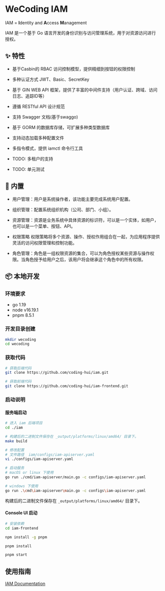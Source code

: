 # WeCoding IAM

IAM = **I**dentity and **A**ccess **M**anagement

IAM 是一个基于 Go 语言开发的身份识别与访问管理系统，用于对资源访问进行授权。

## ✨ 特性

- 基于Casbin的 RBAC 访问控制模型，提供精细到按钮的权限控制

- 多种认证方式 JWT、Basic、SecretKey

- 基于 GIN WEB API 框架，提供了丰富的中间件支持（用户认证、跨域、访问日志、追踪ID等）

- 遵循 RESTful API 设计规范

- 支持 Swagger 文档(基于swaggo)

- 基于 GORM 的数据库存储，可扩展多种类型数据库

- 支持动态加载多种配置文件

- 多指令模式，提供 iamctl 命令行工具

- TODO: 多租户的支持

- TODO: 单元测试

## 🎁 内置

- 用户管理：用户是系统操作者，该功能主要完成系统用户配置。

- 组织管理：配置系统组织机构（公司、部门、小组）。

- 资源管理：资源是业务系统中具体资源的标识符，可以是一个实体，如用户，也可以是一个菜单、按钮、API。

- 权限策略 权限策略将多个资源、操作、授权作用组合在一起，为应用程序提供灵活的访问权限管理和控制功能。

- 角色管理：角色是一组权限资源的集合，可以为角色授权某些资源与操作权限。当角色授予给用户之后，该用户将会继承这个角色中的所有权限。

## 📦 本地开发

### 环境要求

- go 1.19
- node v16.19.1
- pnpm 8.5.1

### 开发目录创建

```bash
mkdir wecoding
cd wecoding
```

### 获取代码

```bash
# 获取后端代码
git clone https://github.com/coding-hui/iam.git

# 获取前端代码
git clone https://github.com/coding-hui/iam-frontend.git
```

### 启动说明

#### 服务端启动

```bash
# 进入 iam 后端项目
cd ./iam

# 构建后的二进制文件保存在 _output/platforms/linux/amd64/ 目录下。
make build

# 修改配置 
# 文件路径  iam/configs/iam-apiserver.yaml
vi ./configs/iam-apiserver.yaml

# 启动服务
# macOS or linux 下使用
go run ./cmd/iam-apiserver/main.go -c configs/iam-apiserver.yaml

# windows 下使用
go run .\cmd\iam-apiserver\main.go -c configs\iam-apiserver.yaml
```

构建后的二进制文件保存在 `_output/platforms/linux/amd64/` 目录下。

#### Console UI 启动

```bash
# 安装依赖
cd iam-frontend

npm install -g pnpm

pnpm install

pnpm start
```

## 使用指南

[IAM Documentation](docs/guide/zh-CN)
